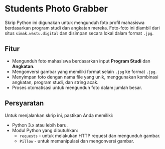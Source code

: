 # Students Photo Grabber

Skrip Python ini digunakan untuk mengunduh foto profil mahasiswa berdasarkan program studi dan angkatan mereka. Foto-foto ini diambil dari situs `simak.wastu.digital` dan disimpan secara lokal dalam format `.jpg`.

## Fitur

- Mengunduh foto mahasiswa berdasarkan input **Program Studi** dan **Angkatan**.
- Mengonversi gambar yang memiliki format selain `.jpg` ke format `.jpg`.
- Menyimpan foto dengan nama file yang unik, menggunakan kombinasi angkatan, program studi, dan string acak.
- Proses otomatisasi untuk mengunduh foto dalam jumlah besar.

## Persyaratan

Untuk menjalankan skrip ini, pastikan Anda memiliki:

- Python 3.x atau lebih baru.
- Modul Python yang dibutuhkan:
  - `requests` - untuk melakukan HTTP request dan mengunduh gambar.
  - `Pillow` - untuk memanipulasi dan mengonversi gambar.